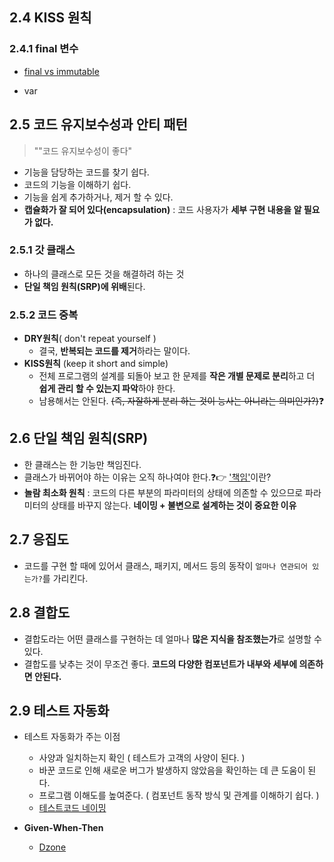 ## 2.4 KISS 원칙

### 2.4.1 final 변수

- [final vs immutable](https://www.baeldung.com/java-immutable-object)

- var

## 2.5 코드 유지보수성과 안티 패턴

> ""코드 유지보수성이 좋다"

- 기능을 담당하는 코드를 찾기 쉽다.
- 코드의 기능을 이해하기 쉽다.
- 기능을 쉽게 추가하거나, 제거 할 수 있다.
- **캡슐화가 잘 되어 있다(encapsulation)** : 코드 사용자가 **세부 구현 내용을 알 필요가 없다.**



### 2.5.1 갓 클래스

- 하나의 클래스로 모든 것을 해결하려 하는 것
- **단일 책임 원칙(SRP)에 위배**된다.



### 2.5.2 코드 중복

- **DRY원칙**( don't repeat yourself ) 
  - 결국, **반복되는 코드를 제거**하라는 말이다.
- **KISS원칙** (keep it short and simple)
  - 전체 프로그램의 설계를 되돌아 보고 한 문제를 **작은 개별 문제로 분리**하고 더 **쉽게 관리 할 수 있는지 파악**하야 한다.
  - 남용해서는 안된다. ~~(즉, 자잘하게 분리 하는 것이 능사는 아니라는 의미인가?)~~❓



## 2.6 단일 책임 원칙(SRP)

- 한 클래스는 한 기능만 책임진다.
- 클래스가 바뀌어야 하는 이유는 오직 하나여야 한다.❓👉 ['책임'](https://blog.storyg.co/SOLID/srp)이란?
- **놀람 최소화 원칙** : 코드의 다른 부분의 파라미터의 상태에 의존할 수 있으므로 파라미터의 상태를 바꾸지 않는다. **네이밍 + 불변으로 설계하는 것이 중요한 이유**



## 2.7 응집도

- 코드를 구현 할 때에 있어서 클래스, 패키지, 메서드 등의 동작이 `얼마나 연관되어 있는가?`를 가리킨다.



## 2.8 결합도

- 결합도라는 어떤 클래스를 구현하는 데 얼마나 **많은 지식을 참조했는가**로 설명할 수 있다.
- 결합도를 낮추는 것이 무조건 좋다. **코드의 다양한 컴포넌트가 내부와 세부에 의존하면 안된다.**



## 2.9 테스트 자동화

- 테스트 자동화가 주는 이점
  - 사양과 일치하는지 확인 ( 테스트가 고객의 사양이 된다. )
  - 바꾼 코드로 인해 새로운 버그가 발생하지 않았음을 확인하는 데 큰 도움이 된다.
  - 프로그램 이해도를 높여준다. ( 컴포넌트 동작 방식 및 관계를 이해하기 쉽다. )
  - [테스트코드 네이밍](https://dzone.com/articles/7-popular-unit-test-naming)

- **Given-When-Then**
  - [Dzone](https://dzone.com/articles/given-when-then-java) 



